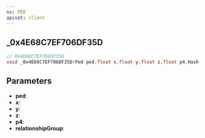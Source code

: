 ```yaml
---
ns: PED
apiset: client
---
```

## _0x4E68C7EF706DF35D

```c
// 0x4E68C7EF706DF35D
void _0x4E68C7EF706DF35D(Ped ped,float x,float y,float z,float p4,Hash relationshipGroup);
```


## Parameters
* **ped**:
* **x**:
* **y**:
* **z**:
* **p4**:
* **relationshipGroup**:



